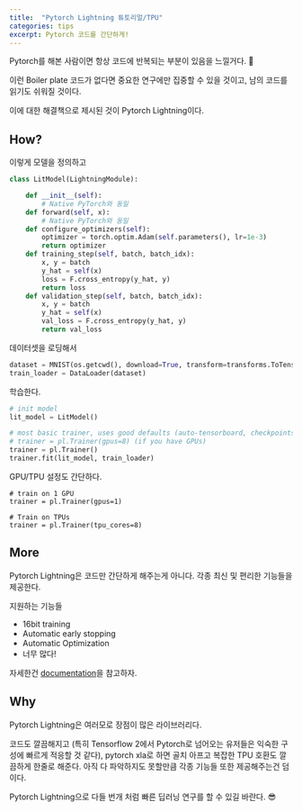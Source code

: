 ```yaml
---
title:  "Pytorch Lightning 튜토리얼/TPU"
categories: tips
excerpt: Pytorch 코드를 간단하게!
---
```

Pytorch를 해본 사람이면 항상 코드에 반복되는 부분이 있음을 느낄거다. :thinking:	

이런 Boiler plate 코드가 없다면 중요한 연구에만 집중할 수 있을 것이고, 남의 코드를 읽기도 쉬워질 것이다. 

이에 대한 해결책으로 제시된 것이 Pytorch Lightning이다.

## How?
이렇게 모델을 정의하고
```python
class LitModel(LightningModule):

    def __init__(self):
        # Native PyTorch와 동일
    def forward(self, x):
        # Native PyTorch와 동일
    def configure_optimizers(self):
        optimizer = torch.optim.Adam(self.parameters(), lr=1e-3)
        return optimizer
    def training_step(self, batch, batch_idx):
        x, y = batch
        y_hat = self(x)
        loss = F.cross_entropy(y_hat, y)
        return loss
    def validation_step(self, batch, batch_idx):
        x, y = batch
        y_hat = self(x)
        val_loss = F.cross_entropy(y_hat, y)
        return val_loss
```

데이터셋을 로딩해서
```python
dataset = MNIST(os.getcwd(), download=True, transform=transforms.ToTensor())
train_loader = DataLoader(dataset)
```
학습한다.
```python
# init model
lit_model = LitModel()

# most basic trainer, uses good defaults (auto-tensorboard, checkpoints, logs, and more)
# trainer = pl.Trainer(gpus=8) (if you have GPUs)
trainer = pl.Trainer()
trainer.fit(lit_model, train_loader)
```

GPU/TPU 설정도 간단하다.
```
# train on 1 GPU
trainer = pl.Trainer(gpus=1)
```
```
# Train on TPUs
trainer = pl.Trainer(tpu_cores=8)
```
## More
Pytorch Lightning은 코드만 간단하게 해주는게 아니다.
각종 최신 및 편리한 기능들을 제공한다.

지원하는 기능들
- 16bit training
- Automatic early stopping
- Automatic Optimization
- 너무 많다! 

자세한건 [documentation](https://pytorch-lightning.readthedocs.io/en/latest/index.html)을 참고하자.


## Why
Pytorch Lightning은 여러모로 장점이 많은 라이브러리다. 

코드도 깔끔해지고 (특히 Tensorflow 2에서 Pytorch로 넘어오는 유저들은 익숙한 구성에 빠르게 적응할 것 같다), pytorch xla로 하면 골치 아프고 복잡한 TPU 호환도 깔끔하게 한줄로 해준다. 아직 다 파악하지도 못할만큼 각종 기능들 또한 제공해주는건 덤이다.

Pytorch Lightning으로 다들 번개 처럼 빠른 딥러닝 연구를 할 수 있길 바란다. :sunglasses:	


